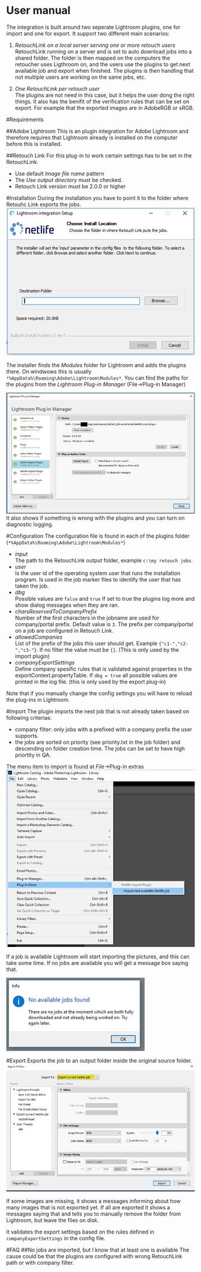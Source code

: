 User manual
=====================
The integration is built around two seperate Lightroom plugins, one for import and one for export.
It support two different main scenarios: 

1. *RetouchLink on a local server serving one or more retouch users*  
RetouchLink running on a server and is set to auto download jobs into a shared folder. The folder is then mapped on the computers the retoucher uses Ligthroom  on, and the users use the plugins to get next available job and export when finished. The plugins is then handling that not multiple users are working on the same jobs, etc.

2. *One RetouchLink per retouch user*  
The plugins are not need in this case, but it helps the user dong the right things. It also has the benifit of the verification rules that can be set on export. For example that the exported images are in AdobeRGB or sRGB.


#Requirements

##Adobe Lightroom
This is an plugin integration for Adobe Lightroom and therefore requires that Lightroom already is installed on the computer before this is installed.

##Retouch Link
For this plug-in to work certain settings has to be set in the RetouchLink.
* Use default *Image file name* pattern
* The *Use output directory* must be checked.
* Retouch Link version must be 2.0.0 or higher

#Installation
During the installation you have to point it to the folder where Retouhc Link exports the  jobs.
![Choose the folder where Retoruc Link exports jobs](installer-RL-folder.PNG?raw=true "Choose folder")

The installer finds the *Modules* folder for Lightroom and adds the plugins there. On windwows this is usually ` *%AppData%\Roaming\Adobe\Lightroom\Modules* `. You can find the paths for the plugins from the *Lightroom Plug-in Manager* (File->Plug-in Manager)

![Plug-in Manager](plugin-manager.png?raw=true "Plug-in Manager")
It also shows if something is wrong with the plugins and you can turn on diagnostic logging.

#Configuration
The configuration file is found in each of the plugins folder (` *%AppData%\Roaming\Adobe\Lightroom\Modules* `)
* *input*  
The path to the RetouchLink output folder, example `c:\my retouch jobs`.
* *user*  
Is the user id  of the operating system user that runs the installation program. Is used in the job marker files to identify the user that has taken the job.
* *dbg*  
Possible values are `false` and `true` If set to true the plugins log more and show dialog messages when they are ran. 
* *charsReservedToCompanyPrefix*  
Number of the first characters in the jobname are used for company/portal prefix. Default value is `3`. The prefix per company/portal on a job are configured in Retouch Link.
* *allowedCompanies*  
List of the prefix of the jobs this user should get. Example `{"c1-","c2-","c3-"}`. If no filter the value must be `{}`. (This is only used by the import plugin)
* *companyExportSettings*  
Define company spesific rules that is validated against properties in the exportContext.propertyTable. If `dbg = true` all possible values are printed in the log file.  (this is only used by the export plug-in)

Note that if you manually change the config settings you will have to reload the plug-ins in Lightroom.

#Import
The plugin imports the next job that is not already taken based on following criterias:
- company filter: only jobs with a prefixed with a company prefix the user supports.
- the jobs are sorted on priority (see priority.txt in the job folder) and descending on folder creation time. The jobs can be set to have high priortity in QA.

The menu item to import is found at *File*->Plug-in extras ![Get next job](import-menu.png?raw=true "Get next job")

If a job is available Lightroom will start importing the pictures, and this can take some time. If no jobs are available you will get a message box saying that.

![No jobs-available message dialog](no-jobs-available.PNG?raw=true "No jobs-available message")

#Export
Exports the job to an output folder inside the original source folder.
![Lightroom export dialog](export.png?raw=true "Export dialog")

If some images are missing, it shows a messages informing about how many images that is not exported yet. If all are exported it shows a messages saying that and tells you to manually remove the folder from Lightroom, but leave the files on disk. 

It validates the export settings based on the rules defined in `companyExportSettings` in the config file. 


#FAQ
##No jobs are imported, but I know that at least one is available
The cause could be that the plugins are configured with wrong RetouchLink path or with company filter.
